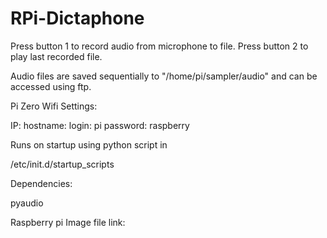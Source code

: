 # RPi-Dictaphone
Press button 1 to record audio from microphone to file. Press button 2 to play last recorded file.

Audio files are saved sequentially to "/home/pi/sampler/audio" and can be accessed using ftp.

Pi Zero Wifi Settings:

IP:
hostname:
login: pi
password: raspberry


Runs on startup using python script in 

/etc/init.d/startup_scripts


Dependencies:

pyaudio

Raspberry pi Image file link:


